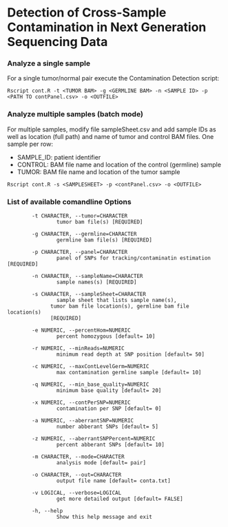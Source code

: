 # Detection of Cross-Sample Contamination in Next Generation Sequencing Data

### Analyze a single sample

For a single tumor/normal pair execute the Contamination Detection script:

```
Rscript cont.R -t <TUMOR BAM> -g <GERMLINE BAM> -n <SAMPLE ID> -p <PATH TO contPanel.csv> -o <OUTFILE>
```

### Analyze multiple samples (batch mode)

For multiple samples, modify file sampleSheet.csv and add sample IDs as well as location (full path) and name of tumor and control BAM files. One sample per row:

* SAMPLE_ID: 	patient identifier
* CONTROL: 	  BAM file name and location of the control (germline) sample
* TUMOR: 		  BAM file name and location of the tumor sample


```
Rscript cont.R -s <SAMPLESHEET> -p <contPanel.csv> -o <OUTFILE>

```

### List of available comandline Options

```
        -t CHARACTER, --tumor=CHARACTER
                tumor bam file(s) [REQUIRED]

        -g CHARACTER, --germline=CHARACTER
                germline bam file(s) [REQUIRED]

        -p CHARACTER, --panel=CHARACTER
                panel of SNPs for tracking/contaminatin estimation [REQUIRED]

        -n CHARACTER, --sampleName=CHARACTER
                sample names(s) [REQUIRED]

        -s CHARACTER, --sampleSheet=CHARACTER
                sample sheet that lists sample name(s),
              tumor bam file location(s), germline bam file location(s)
              [REQUIRED]

        -e NUMERIC, --percentHom=NUMERIC
                percent homozygous [default= 10]

        -r NUMERIC, --minReads=NUMERIC
                minimum read depth at SNP position [default= 50]

        -c NUMERIC, --maxContLevelGerm=NUMERIC
                max contamination germline sample [default= 10]

        -q NUMERIC, --min_base_quality=NUMERIC
                minimum base quality [default= 20]

        -x NUMERIC, --contPerSNP=NUMERIC
                contamination per SNP [default= 0]

        -a NUMERIC, --aberrantSNP=NUMERIC
                number abberant SNPs [default= 5]

        -z NUMERIC, --aberrantSNPPercent=NUMERIC
                percent abberant SNPs [default= 10]

        -m CHARACTER, --mode=CHARACTER
                analysis mode [default= pair]

        -o CHARACTER, --out=CHARACTER
                output file name [default= conta.txt]

        -v LOGICAL, --verbose=LOGICAL
                get more detailed output [default= FALSE]

        -h, --help
                Show this help message and exit

```
